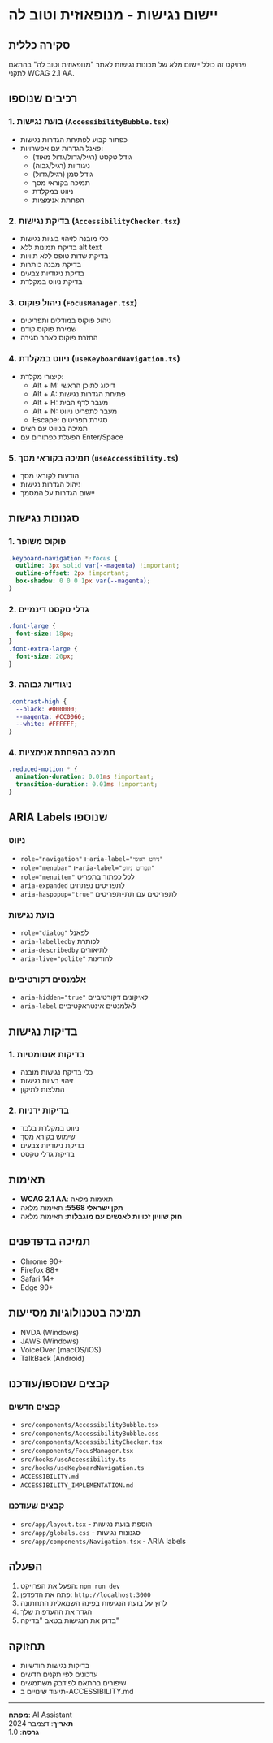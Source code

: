 # יישום נגישות - מנופאוזית וטוב לה

## סקירה כללית

פרויקט זה כולל יישום מלא של תכונות נגישות לאתר "מנופאוזית וטוב לה" בהתאם לתקני WCAG 2.1 AA.

## רכיבים שנוספו

### 1. בועת נגישות (`AccessibilityBubble.tsx`)
- כפתור קבוע לפתיחת הגדרות נגישות
- פאנל הגדרות עם אפשרויות:
  - גודל טקסט (רגיל/גדול/גדול מאוד)
  - ניגודיות (רגיל/גבוה)
  - גודל סמן (רגיל/גדול)
  - תמיכה בקוראי מסך
  - ניווט במקלדת
  - הפחתת אנימציות

### 2. בדיקת נגישות (`AccessibilityChecker.tsx`)
- כלי מובנה לזיהוי בעיות נגישות
- בדיקת תמונות ללא alt text
- בדיקת שדות טופס ללא תוויות
- בדיקת מבנה כותרות
- בדיקת ניגודיות צבעים
- בדיקת ניווט במקלדת

### 3. ניהול פוקוס (`FocusManager.tsx`)
- ניהול פוקוס במודלים ותפריטים
- שמירת פוקוס קודם
- החזרת פוקוס לאחר סגירה

### 4. ניווט במקלדת (`useKeyboardNavigation.ts`)
- קיצורי מקלדת:
  - Alt + M: דילוג לתוכן הראשי
  - Alt + A: פתיחת הגדרות נגישות
  - Alt + H: מעבר לדף הבית
  - Alt + N: מעבר לתפריט ניווט
  - Escape: סגירת תפריטים
- תמיכה בניווט עם חצים
- הפעלת כפתורים עם Enter/Space

### 5. תמיכה בקוראי מסך (`useAccessibility.ts`)
- הודעות לקוראי מסך
- ניהול הגדרות נגישות
- יישום הגדרות על המסמך

## סגנונות נגישות

### 1. פוקוס משופר
```css
.keyboard-navigation *:focus {
  outline: 3px solid var(--magenta) !important;
  outline-offset: 2px !important;
  box-shadow: 0 0 0 1px var(--magenta);
}
```

### 2. גדלי טקסט דינמיים
```css
.font-large {
  font-size: 18px;
}
.font-extra-large {
  font-size: 20px;
}
```

### 3. ניגודיות גבוהה
```css
.contrast-high {
  --black: #000000;
  --magenta: #CC0066;
  --white: #FFFFFF;
}
```

### 4. תמיכה בהפחתת אנימציות
```css
.reduced-motion * {
  animation-duration: 0.01ms !important;
  transition-duration: 0.01ms !important;
}
```

## ARIA Labels שנוספו

### ניווט
- `role="navigation"` ו-`aria-label="ניווט ראשי"`
- `role="menubar"` ו-`aria-label="תפריט ניווט"`
- `role="menuitem"` לכל כפתור בתפריט
- `aria-expanded` לתפריטים נפתחים
- `aria-haspopup="true"` לתפריטים עם תת-תפריטים

### בועת נגישות
- `role="dialog"` לפאנל
- `aria-labelledby` לכותרת
- `aria-describedby` לתיאורים
- `aria-live="polite"` להודעות

### אלמנטים דקורטיביים
- `aria-hidden="true"` לאיקונים דקורטיביים
- `aria-label` לאלמנטים אינטראקטיביים

## בדיקות נגישות

### 1. בדיקות אוטומטיות
- כלי בדיקת נגישות מובנה
- זיהוי בעיות נגישות
- המלצות לתיקון

### 2. בדיקות ידניות
- ניווט במקלדת בלבד
- שימוש בקורא מסך
- בדיקת ניגודיות צבעים
- בדיקת גדלי טקסט

## תאימות

- **WCAG 2.1 AA**: תאימות מלאה
- **תקן ישראלי 5568**: תאימות מלאה
- **חוק שוויון זכויות לאנשים עם מוגבלות**: תאימות מלאה

## תמיכה בדפדפנים

- Chrome 90+
- Firefox 88+
- Safari 14+
- Edge 90+

## תמיכה בטכנולוגיות מסייעות

- NVDA (Windows)
- JAWS (Windows)
- VoiceOver (macOS/iOS)
- TalkBack (Android)

## קבצים שנוספו/עודכנו

### קבצים חדשים
- `src/components/AccessibilityBubble.tsx`
- `src/components/AccessibilityBubble.css`
- `src/components/AccessibilityChecker.tsx`
- `src/components/FocusManager.tsx`
- `src/hooks/useAccessibility.ts`
- `src/hooks/useKeyboardNavigation.ts`
- `ACCESSIBILITY.md`
- `ACCESSIBILITY_IMPLEMENTATION.md`

### קבצים שעודכנו
- `src/app/layout.tsx` - הוספת בועת נגישות
- `src/app/globals.css` - סגנונות נגישות
- `src/app/components/Navigation.tsx` - ARIA labels

## הפעלה

1. הפעל את הפרויקט: `npm run dev`
2. פתח את הדפדפן: `http://localhost:3000`
3. לחץ על בועת הנגישות בפינה השמאלית התחתונה
4. הגדר את ההעדפות שלך
5. בדוק את הנגישות בטאב "בדיקה"

## תחזוקה

- בדיקות נגישות חודשיות
- עדכונים לפי תקנים חדשים
- שיפורים בהתאם לפידבק משתמשים
- תיעוד שינויים ב-ACCESSIBILITY.md

---

**מפתח**: AI Assistant  
**תאריך**: דצמבר 2024  
**גרסה**: 1.0

